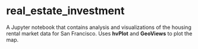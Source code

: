 # real_estate_investment
A Jupyter notebook that contains analysis and visualizations of the housing rental market data for San Francisco. Uses **hvPlot** and **GeoViews** to plot the map.
